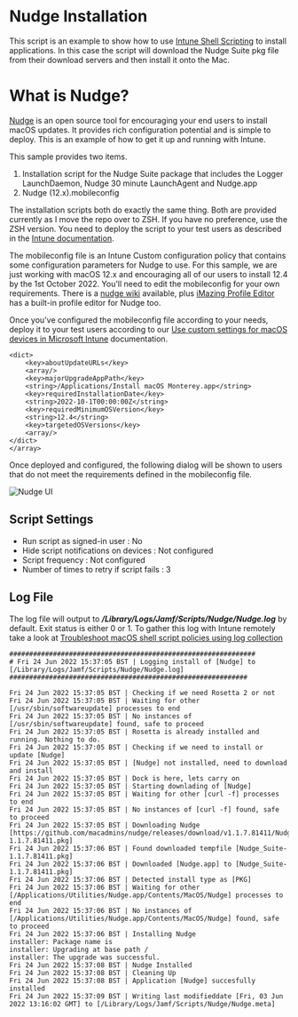 # Nudge Installation

This script is an example to show how to use [Intune Shell Scripting](https://docs.microsoft.com/en-us/mem/intune/apps/macos-shell-scripts) to install applications. In this case the script will download the Nudge Suite pkg file from their download servers and then install it onto the Mac.

# What is Nudge?

[Nudge](https://github.com/macadmins/nudge) is an open source tool for encouraging your end users to install macOS updates. It provides rich configuration potential and is simple to deploy. This is an example of how to get it up and running with Intune.

This sample provides two items.

1. Installation script for the Nudge Suite package that includes the Logger LaunchDaemon, Nudge 30 minute LaunchAgent and Nudge.app
2. Nudge (12.x).mobileconfig

The installation scripts both do exactly the same thing. Both are provided currently as I move the repo over to ZSH. If you have no preference, use the ZSH version. You need to deploy the script to your test users as described in the [Intune documentation](https://docs.microsoft.com/en-us/mem/intune/apps/macos-shell-scripts).

The mobileconfig file is an Intune Custom configuration policy that contains some configuration parameters for Nudge to use. For this sample, we are just working with macOS 12.x and encouraging all of our users to install 12.4 by the 1st October 2022. You'll need to edit the mobileconfig for your own requirements. There is a [nudge wiki](https://github.com/macadmins/nudge/wiki) available, plus [iMazing Profile Editor](https://imazing.com/profile-editor) has a built-in profile editor for Nudge too.

Once you've configured the mobileconfig file according to your needs, deploy it to your test users according to our [Use custom settings for macOS devices in Microsoft Intune](https://docs.microsoft.com/en-us/mem/intune/configuration/custom-settings-macos) documentation.

```
<dict>
    <key>aboutUpdateURLs</key>
    <array/>
    <key>majorUpgradeAppPath</key>
    <string>/Applications/Install macOS Monterey.app</string>
    <key>requiredInstallationDate</key>
    <string>2022-10-1T00:00:00Z</string>
    <key>requiredMinimumOSVersion</key>
    <string>12.4</string>
    <key>targetedOSVersions</key>
    <array/>
</dict>
</array>
```
Once deployed and configured, the following dialog will be shown to users that do not meet the requirements defined in the mobileconfig file.

![Nudge UI](https://github.com/microsoft/shell-intune-samples/raw/master/img/NudgeSample.png)

## Script Settings

- Run script as signed-in user : No
- Hide script notifications on devices : Not configured
- Script frequency : Not configured
- Number of times to retry if script fails : 3

## Log File

The log file will output to ***/Library/Logs/Jamf/Scripts/Nudge/Nudge.log*** by default. Exit status is either 0 or 1. To gather this log with Intune remotely take a look at  [Troubleshoot macOS shell script policies using log collection](https://docs.microsoft.com/en-us/mem/intune/apps/macos-shell-scripts#troubleshoot-macos-shell-script-policies-using-log-collection)

```
##############################################################
# Fri 24 Jun 2022 15:37:05 BST | Logging install of [Nudge] to [/Library/Logs/Jamf/Scripts/Nudge/Nudge.log]
############################################################

Fri 24 Jun 2022 15:37:05 BST | Checking if we need Rosetta 2 or not
Fri 24 Jun 2022 15:37:05 BST | Waiting for other [/usr/sbin/softwareupdate] processes to end
Fri 24 Jun 2022 15:37:05 BST | No instances of [/usr/sbin/softwareupdate] found, safe to proceed
Fri 24 Jun 2022 15:37:05 BST | Rosetta is already installed and running. Nothing to do.
Fri 24 Jun 2022 15:37:05 BST | Checking if we need to install or update [Nudge]
Fri 24 Jun 2022 15:37:05 BST | [Nudge] not installed, need to download and install
Fri 24 Jun 2022 15:37:05 BST | Dock is here, lets carry on
Fri 24 Jun 2022 15:37:05 BST | Starting downlading of [Nudge]
Fri 24 Jun 2022 15:37:05 BST | Waiting for other [curl -f] processes to end
Fri 24 Jun 2022 15:37:05 BST | No instances of [curl -f] found, safe to proceed
Fri 24 Jun 2022 15:37:05 BST | Downloading Nudge [https://github.com/macadmins/nudge/releases/download/v1.1.7.81411/Nudge_Suite-1.1.7.81411.pkg]
Fri 24 Jun 2022 15:37:06 BST | Found downloaded tempfile [Nudge_Suite-1.1.7.81411.pkg]
Fri 24 Jun 2022 15:37:06 BST | Downloaded [Nudge.app] to [Nudge_Suite-1.1.7.81411.pkg]
Fri 24 Jun 2022 15:37:06 BST | Detected install type as [PKG]
Fri 24 Jun 2022 15:37:06 BST | Waiting for other [/Applications/Utilities/Nudge.app/Contents/MacOS/Nudge] processes to end
Fri 24 Jun 2022 15:37:06 BST | No instances of [/Applications/Utilities/Nudge.app/Contents/MacOS/Nudge] found, safe to proceed
Fri 24 Jun 2022 15:37:06 BST | Installing Nudge
installer: Package name is 
installer: Upgrading at base path /
installer: The upgrade was successful.
Fri 24 Jun 2022 15:37:08 BST | Nudge Installed
Fri 24 Jun 2022 15:37:08 BST | Cleaning Up
Fri 24 Jun 2022 15:37:08 BST | Application [Nudge] succesfully installed
Fri 24 Jun 2022 15:37:09 BST | Writing last modifieddate [Fri, 03 Jun 2022 13:16:02 GMT] to [/Library/Logs/Jamf/Scripts/Nudge/Nudge.meta]
```
